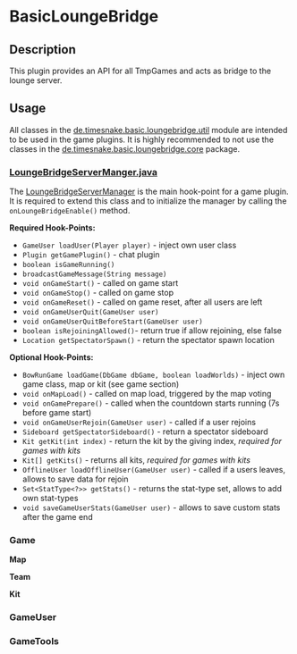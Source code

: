 # BasicLoungeBridge

## Description

This plugin provides an API for all TmpGames and acts as bridge to the lounge server.

## Usage

All classes in the [de.timesnake.basic.loungebridge.util] module are intended to be used in the game plugins.
It is highly recommended to not use the classes in the [de.timesnake.basic.loungebridge.core] package.

### [LoungeBridgeServerManger.java][LoungeBridgeServerManager]

The [LoungeBridgeServerManager] is the main hook-point for a game plugin. It is required to extend this class and to
initialize the manager by calling the `onLoungeBridgeEnable()` method.

**Required Hook-Points:**

- `GameUser loadUser(Player player)` - inject own user class
- `Plugin getGamePlugin()` - chat plugin
- `boolean isGameRunning()`
- `broadcastGameMessage(String message)`
- `void onGameStart()` - called on game start
- `void onGameStop()` - called on game stop
- `void onGameReset()` - called on game reset, after all users are left
- `void onGameUserQuit(GameUser user)`
- `void onGameUserQuitBeforeStart(GameUser user)`
- `boolean isRejoiningAllowed()`- return true if allow rejoining, else false
- `Location getSpectatorSpawn()` - return the spectator spawn location

**Optional Hook-Points:**

- `BowRunGame loadGame(DbGame dbGame, boolean loadWorlds)` - inject own game class, map or kit (see game section)
- `void onMapLoad()` - called on map load, triggered by the map voting
- `void onGamePrepare()` - called when the countdown starts running (7s before game start)
- `void onGameUserRejoin(GameUser user)` - called if a user rejoins
- `Sideboard getSpectatorSideboard()` - return a spectator sideboard
- `Kit getKit(int index)` - return the kit by the giving index, *required for games with kits*
- `Kit[] getKits()` - returns all kits, *required for games with kits*
- `OfflineUser loadOfflineUser(GameUser user)` - called if a users leaves, allows to save data for rejoin
- `Set<StatType<?>> getStats()` - returns the stat-type set, allows to add own stat-types
- `void saveGameUserStats(GameUser user)` - allows to save custom stats after the game end

### Game

**Map**

**Team**

**Kit**

### GameUser

### GameTools

[LoungeBridgeServerManager]: src/main/java/de/timesnake/basic/loungebridge/util/server/LoungeBridgeServerManager.java

[de.timesnake.basic.loungebridge.util]: src/main/java/de/timesnake/basic/loungebridge/util/

[de.timesnake.basic.loungebridge.core]: src/main/java/de/timesnake/basic/loungebridge/core/